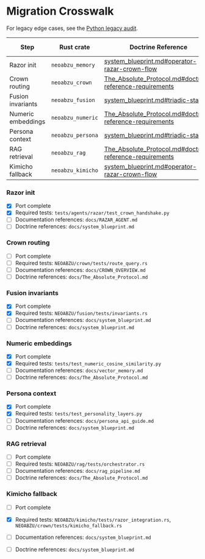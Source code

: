 # Migration Crosswalk

For legacy edge cases, see the [Python legacy audit](python_legacy_audit.md).

| Step | Rust crate | Doctrine Reference | Remaining Python dependencies |
|------|------------|--------------------|--------------------------------|
| Razor init | `neoabzu_memory` | [system_blueprint.md#operator-razar-crown-flow](system_blueprint.md#operator-razar-crown-flow) | `razar/boot_orchestrator.py` |
| Crown routing | `neoabzu_crown` | [The_Absolute_Protocol.md#doctrine-reference-requirements](The_Absolute_Protocol.md#doctrine-reference-requirements) | — |
| Fusion invariants | `neoabzu_fusion` | [system_blueprint.md#triadic-stack](system_blueprint.md#triadic-stack) | — |
| Numeric embeddings | `neoabzu_numeric` | [The_Absolute_Protocol.md#doctrine-reference-requirements](The_Absolute_Protocol.md#doctrine-reference-requirements) | — |
| Persona context | `neoabzu_persona` | [system_blueprint.md#triadic-stack](system_blueprint.md#triadic-stack) | — |
| RAG retrieval | `neoabzu_rag` | [The_Absolute_Protocol.md#doctrine-reference-requirements](The_Absolute_Protocol.md#doctrine-reference-requirements) | `rag/orchestrator.py` |
| Kimicho fallback | `neoabzu_kimicho` | [system_blueprint.md#operator-razar-crown-flow](system_blueprint.md#operator-razar-crown-flow) | — |

### Razor init
- [x] Port complete
- [x] Required tests: `tests/agents/razar/test_crown_handshake.py`
- [ ] Documentation references: `docs/RAZAR_AGENT.md`
- [ ] Doctrine references: `docs/system_blueprint.md`

### Crown routing
- [ ] Port complete
- [ ] Required tests: `NEOABZU/crown/tests/route_query.rs`
- [ ] Documentation references: `docs/CROWN_OVERVIEW.md`
- [ ] Doctrine references: `docs/The_Absolute_Protocol.md`

### Fusion invariants
- [x] Port complete
- [x] Required tests: `NEOABZU/fusion/tests/invariants.rs`
- [ ] Documentation references: `docs/system_blueprint.md`
- [ ] Doctrine references: `docs/system_blueprint.md`

### Numeric embeddings
- [x] Port complete
- [x] Required tests: `tests/test_numeric_cosine_similarity.py`
- [ ] Documentation references: `docs/vector_memory.md`
- [ ] Doctrine references: `docs/The_Absolute_Protocol.md`

### Persona context
- [x] Port complete
- [x] Required tests: `tests/test_personality_layers.py`
- [ ] Documentation references: `docs/persona_api_guide.md`
- [ ] Doctrine references: `docs/system_blueprint.md`

### RAG retrieval
- [ ] Port complete
- [ ] Required tests: `NEOABZU/rag/tests/orchestrator.rs`
- [ ] Documentation references: `docs/rag_pipeline.md`
- [ ] Doctrine references: `docs/The_Absolute_Protocol.md`

### Kimicho fallback
- [ ] Port complete
- [x] Required tests: `NEOABZU/kimicho/tests/razor_integration.rs`, `NEOABZU/crown/tests/kimicho_fallback.rs`
- [ ] Documentation references: `docs/system_blueprint.md`
- [ ] Doctrine references: `docs/system_blueprint.md`

